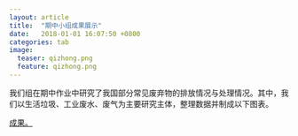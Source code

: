 ```yaml
---
layout: article
title:  "期中小组成果展示"
date:   2018-01-01 16:07:50 +0800
categories: tab
image:
  teaser: qizhong.png
  feature: qizhong.png
---
```

 


我们组在期中作业中研究了我国部分常见废弃物的排放情况与处理情况。其中，我们以生活垃圾、工业废水、废气为主要研究主体，整理数据并制成以下图表。
<html>
<head>
</head>
<body>
<a href="https://yejiejie.github.io/the-middle-project/index.html" target="_blank">成果。</a>
</body>
</html>